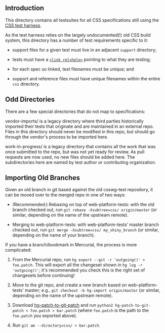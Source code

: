 Introduction
------------

This directory contains all testsuites for all CSS specifications still using
the [CSS test harness][harness].

As the test harness relies on the largely undocumented(!) old CSS build system,
this directory has a number of test requirements specific to it:

 * support files for a given test must live in an adjacent `support` directory;

 * tests must have a [`<link rel=help>`][spec-link] pointing to what they are
   testing;

 * for each spec so linked, test filenames must be unique; and

 * support and reference files must have unique filenames within the entire
   `css` directory.


Odd Directories
---------------

There are a few special directories that do not map to specifications:

vendor-imports/ is a legacy directory where third parties historically imported
their tests that originate and are maintained in an external repo. Files in
this directory should never be modified in this repo, but should go through the
vendor's process to be imported here.

work-in-progress/ is a legacy directory that contains all the work that was
once submitted to the repo, but was not yet ready for review. As pull requests
are now used, no new files should be added here. The subdirectories here are
named by test author or contributing organization.


Importing Old Branches
----------------------

Given an old branch in git based against the old csswg-test
repository, it can be moved over to the merged repo in one of two
ways:

 * (Recommended:) Rebasing on top of web-platform-tests: with the old
   branch checked out, run `git rebase -Xsubtree=css/ origin/master`
   (or similar, depending on the name of the upstream remote).

 * Merging to web-platform-tests: with web-platform-tests' master
   branch checked out, run `git merge -Xsubtree=css/ my_shiny_branch`
   (or similar, depending on the name of your branch).

If you have a branch/bookmark in Mercurial, the process is more
complicated:

 1. From the Mercurial repo, run `hg export --git -r 'outgoing()' >
    foo.patch`. This will export all the changeset shown in `hg log -r
    'outgoing()'`; it's recommended you check this is the right set of
    changesets before continuing!

 2. Move to the git repo, and create a new branch based on
    web-platform-tests' master; e.g., `git checkout -b hg-import
    origin/master` (or similar, depending on the name of the upstream
    remote).

 3. Download [hg-patch-to-git-patch][] and run `python2
    hg-patch-to-git-patch < foo.patch > bar.patch` (where `foo.patch`
    is the path to the `foo.patch` you exported above).

 4. Run `git am --directory=css/ < bar.patch`.


[harness]: https://test.csswg.org/harness/
[spec-link]: http://web-platform-tests.org/writing-tests/css-metadata.html#specification-links
[hg-patch-to-git-patch]: https://raw.githubusercontent.com/mozilla/moz-git-tools/master/hg-patch-to-git-patch
